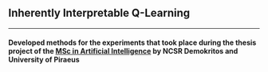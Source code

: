 ## Inherently Interpretable Q-Learning
---
#### Developed methods for the experiments that took place during the thesis project of the [MSc in Artificial Intelligence](http://msc-ai.iit.demokritos.gr/) by NCSR Demokritos and University of Piraeus